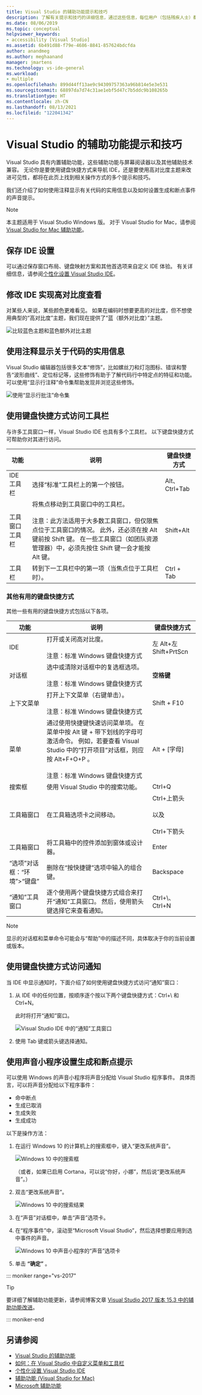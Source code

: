 ```yaml
---
title: Visual Studio 的辅助功能提示和技巧
description: 了解有关提示和技巧的详细信息，通过这些信息，每位用户（包括残疾人士）都可更加轻松地使用 Visual Studio 集成开发环境 (IDE)。
ms.date: 08/06/2019
ms.topic: conceptual
helpviewer_keywords:
- accessibility [Visual Studio]
ms.assetid: 6b491d88-f79e-4686-8841-857624bdcfda
author: anandmeg
ms.author: meghaanand
manager: jmartens
ms.technology: vs-ide-general
ms.workload:
- multiple
ms.openlocfilehash: 899d44ff13ae9c94309757363a96b814e5e3e531
ms.sourcegitcommit: 68897da7d74c31ae1ebf5d47c7b5ddc9b108265b
ms.translationtype: HT
ms.contentlocale: zh-CN
ms.lasthandoff: 08/13/2021
ms.locfileid: "122041342"
---
```

# <a name="accessibility-tips-and-tricks-for-visual-studio"></a>Visual Studio 的辅助功能提示和技巧

Visual Studio 具有内置辅助功能，这些辅助功能与屏幕阅读器以及其他辅助技术兼容。 无论你是要使用键盘快捷方式来导航 IDE，还是要使用高对比度主题来改进可见性，都将在此页上找到相关操作方式的多个提示和技巧。

我们还介绍了如何使用注释显示有关代码的实用信息以及如何设置生成和断点事件的声音提示。

> [!NOTE]
> 本主题适用于 Visual Studio  Windows 版。 对于 Visual Studio for Mac，请参阅 [Visual Studio for Mac 辅助功能](/visualstudio/mac/accessibility)。

## <a name="save-your-ide-settings"></a>保存 IDE 设置

可以通过保存窗口布局、键盘映射方案和其他首选项来自定义 IDE 体验。 有关详细信息，请参阅[个性化设置 Visual Studio IDE](../../ide/personalizing-the-visual-studio-ide.md)。

## <a name="modify-your-ide-for-high-contrast-viewing"></a>修改 IDE 实现高对比度查看

对某些人来说，某些颜色更难看见。 如果在编码时想要更高的对比度，但不想使用典型的“高对比度”主题，我们现在提供了“蓝（额外对比度）”主题。

  ![比较蓝色主题和蓝色额外对比主题](media/blue-extra-contrast-theme.png "显示“蓝色”主题和“蓝色额外对比度”主题的比较的屏幕截图")

## <a name="use-annotations-to-reveal-useful-information-about-your-code"></a>使用注释显示关于代码的实用信息

Visual Studio 编辑器包括很多文本“修饰”，比如螺丝刀和灯泡图标、错误和警告“波形曲线”、定位标记等，这些修饰有助于了解代码行中特定点的特征和功能。 可以使用“显示行注释”命令集帮助发现并浏览这些修饰。

  ![使用“显示行批注”命令集](media/show-line-annotations-command-set.png "“显示行注释”菜单项的屏幕截图")

## <a name="access-toolbars-by-using-keyboard-shortcuts"></a>使用键盘快捷方式访问工具栏

与许多工具窗口一样，Visual Studio IDE 也具有多个工具栏。 以下键盘快捷方式可帮助你对其进行访问。

|功能|说明|键盘快捷方式|
|-------------|-----------------| - |
|IDE 工具栏|选择“标准”工具栏上的第一个按钮。|Alt、Ctrl+Tab|
|工具窗口工具栏|将焦点移动到工具窗口中的工具栏。 <br> <br> 注意：此方法适用于大多数工具窗口，但仅限焦点位于工具窗口的情况。 此外，还必须在按 Alt 键前按 Shift 键。 在一些工具窗口（如团队资源管理器）中，必须先按住 Shift 键一会才能按 Alt 键。|Shift+Alt |
|工具栏|转到下一工具栏中的第一项（当焦点位于工具栏时）。|Ctrl + Tab|

### <a name="other-useful-keyboard-shortcuts"></a>其他有用的键盘快捷方式

其他一些有用的键盘快捷方式包括以下各项。

|功能|说明|键盘快捷方式|
|-------------|-----------------| - |
|IDE|打开或关闭高对比度。 <br> <br> 注意：标准 Windows 键盘快捷方式|左 Alt+左 Shift+PrtScn  |
|对话框|选中或清除对话框中的复选框选项。 <br> <br> 注意：标准 Windows 键盘快捷方式|**空格键**|
|上下文菜单|打开上下文菜单（右键单击）。 <br> <br> 注意：标准 Windows 键盘快捷方式|Shift + F10|
|菜单|通过使用快捷键快速访问菜单项。 在菜单中按 Alt 键 + 带下划线的字母可激活命令。 例如，若要查看 Visual Studio 中的“打开项目”对话框，则应按 Alt+F+O+P   。  <br><br> 注意：标准 Windows 键盘快捷方式|Alt + [字母] |
|搜索框|使用 Visual Studio 中的搜索功能。|Ctrl+Q|
|工具箱窗口|在工具箱选项卡之间移动。|Ctrl+上箭头 <br /><br /> 以及<br /><br /> Ctrl+下箭头 |
|工具箱窗口|将工具箱中的控件添加到窗体或设计器。|Enter|
|“选项”对话框：“环境”>“键盘”|删除在“按快捷键”选项中输入的组合键。|Backspace|
|“通知”工具窗口|逐个使用两个键盘快捷方式组合来打开“通知”工具窗口。 然后，使用箭头键选择它来查看通知。| Ctrl+&#92;、Ctrl+N   |

> [!NOTE]
> 显示的对话框和菜单命令可能会与“帮助”中的描述不同，具体取决于你的当前设置或版本。

## <a name="access-notifications-by-using-keyboard-shortcuts"></a>使用键盘快捷方式访问通知

当 IDE 中显示通知时，下面介绍了如何使用键盘快捷方式访问“通知”窗口：

1. 从 IDE 中的任何位置，按顺序逐个按以下两个键盘快捷方式：Ctrl+&#92; 和 Ctrl+N。

   此时将打开“通知”窗口。

   ![Visual Studio IDE 中的“通知”工具窗口](media/toast-notification.png "Visual Studio IDE 中的“通知”工具窗口的屏幕截图")

1. 使用 Tab 键或箭头键选择通知。

## <a name="use-the-sound-applet-to-set-build-and-breakpoint-cues"></a>使用声音小程序设置生成和断点提示

可以使用 Windows 的声音小程序将声音分配给 Visual Studio 程序事件。 具体而言，可以将声音分配给以下程序事件：

* 命中断点
* 生成已取消
* 生成失败
* 生成成功

以下是操作方法：

1. 在运行 Windows 10 的计算机上的搜索框中，键入“更改系统声音”。

   ![Windows 10 中的搜索框](media/type-here-to-search.png "Windows 10 中的“搜索”框的屏幕截图")

   （或者，如果已启用 Cortana，可以说“你好，小娜”，然后说“更改系统声音”。）

1. 双击“更改系统声音”。

   ![Windows 10 中的搜索结果](media/change-system-sounds.png "Windows 10 中的“更改系统声音”搜索结果的屏幕截图")

1. 在“声音”对话框中，单击“声音”选项卡。

1. 在“程序事件”中，滚动至“Microsoft Visual Studio”，然后选择想要应用到选中事件的声音。

   ![Windows 10 中声音小程序的“声音”选项卡](media/sound-applet.png "Windows 10 中声音小程序的“声音”选项卡")

1. 单击 **“确定”** 。

::: moniker range="vs-2017"

> [!TIP]
> 要详细了解辅助功能更新，请参阅博客文章 [Visual Studio 2017 版本 15.3 中的辅助功能改进](https://devblogs.microsoft.com/visualstudio/accessibility-improvements-in-visual-studio-2017-version-15-3/)。

::: moniker-end

## <a name="see-also"></a>另请参阅

* [Visual Studio 的辅助功能](../../ide/reference/accessibility-features-of-visual-studio.md)
* [如何：在 Visual Studio 中自定义菜单和工具栏](../../ide/how-to-customize-menus-and-toolbars-in-visual-studio.md)
* [个性化设置 Visual Studio IDE](../../ide/personalizing-the-visual-studio-ide.md)
* [辅助功能 (Visual Studio for Mac)](/visualstudio/mac/accessibility)
* [Microsoft 辅助功能](https://www.microsoft.com/Accessibility)
